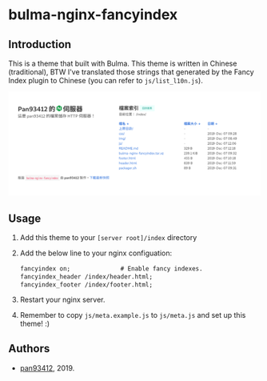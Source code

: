 # bulma-nginx-fancyindex
## Introduction
This is a theme that built with Bulma. This theme is written in Chinese (traditional), BTW I've translated
those strings that generated by the Fancy Index plugin to Chinese (you can refer to `js/list_l10n.js`).

![Screenshot 1](https://raw.githubusercontent.com/pan93412/bulma-nginx-fancyindex/master/img/screenshot-1.png)

## Usage
1. Add this theme to your `[server root]/index` directory 
2. Add the below line to your nginx configuation:

    ```nginx
    fancyindex on;              # Enable fancy indexes.
    fancyindex_header /index/header.html;
    fancyindex_footer /index/footer.html;
    ```

3. Restart your nginx server.
4. Remember to copy `js/meta.example.js` to `js/meta.js` and set up this theme! :)

## Authors
- [pan93412](https://www.github.com/pan93412), 2019.
